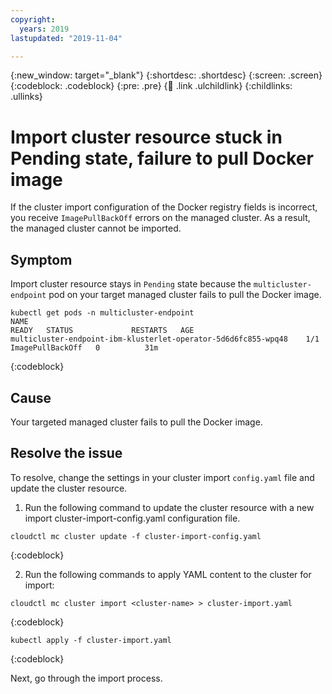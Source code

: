 ```yaml
---
copyright:
  years: 2019
lastupdated: "2019-11-04"

---
```


{:new_window: target="_blank"}
{:shortdesc: .shortdesc}
{:screen: .screen}
{:codeblock: .codeblock}
{:pre: .pre}
{:child: .link .ulchildlink}
{:childlinks: .ullinks}

# Import cluster resource stuck in Pending state, failure to pull Docker image

If the cluster import configuration of the Docker registry fields is incorrect, you receive `ImagePullBackOff` errors on the managed cluster. As a result, the managed cluster cannot be imported.

## Symptom

Import cluster resource stays in `Pending` state because the `multicluster-endpoint` pod on your target managed cluster fails to pull the Docker image.

  ```
  kubectl get pods -n multicluster-endpoint
  NAME                                                              READY   STATUS             RESTARTS   AGE
  multicluster-endpoint-ibm-klusterlet-operator-5d6d6fc855-wpq48    1/1     ImagePullBackOff   0          31m
  ```
  {:codeblock}

## Cause

Your targeted managed cluster fails to pull the Docker image.

## Resolve the issue

To resolve, change the settings in your cluster import `config.yaml` file and update the cluster resource.  

1. Run the following command to update the cluster resource with a new import cluster-import-config.yaml configuration file.
   
  ```
  cloudctl mc cluster update -f cluster-import-config.yaml
  ```
  {:codeblock}

2. Run the following commands to apply YAML content to the cluster for import:

  ```
  cloudctl mc cluster import <cluster-name> > cluster-import.yaml
  ```
  {:codeblock}

  ```
  kubectl apply -f cluster-import.yaml
  ```
  {:codeblock}
   
Next, go through the import process.
